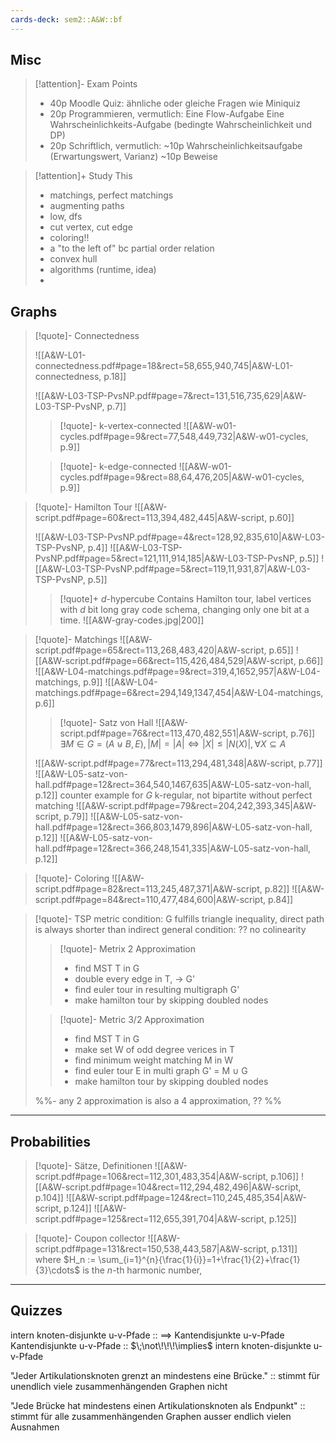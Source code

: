 ```yaml
---
cards-deck: sem2::A&W::bf
---
```



## Misc

> [!attention]- Exam Points
> - 40p Moodle Quiz: ähnliche oder gleiche Fragen wie Miniquiz
> - 20p Programmieren, vermutlich:
> 	Eine Flow-Aufgabe
> 	Eine Wahrscheinlichkeits-Aufgabe (bedingte Wahrscheinlichkeit und DP)
> - 20p Schriftlich, vermutlich:
> 	~10p Wahrscheinlichkeitsaufgabe (Erwartungswert, Varianz)
> 	~10p Beweise

> [!attention]+ Study This
> - matchings, perfect matchings
> - augmenting paths
> - low, dfs
> - cut vertex, cut edge
> - coloring!!
> - a "to the left of" bc partial order relation
> - convex hull
> - algorithms (runtime, idea)
> -
>



## Graphs

>[!quote]- Connectedness
>
> ![[A&W-L01-connectedness.pdf#page=18&rect=58,655,940,745|A&W-L01-connectedness, p.18]]
>
> ![[A&W-L03-TSP-PvsNP.pdf#page=7&rect=131,516,735,629|A&W-L03-TSP-PvsNP, p.7]]
>
>>[!quote]- k-vertex-connected
>>![[A&W-w01-cycles.pdf#page=9&rect=77,548,449,732|A&W-w01-cycles, p.9]]
>
>>[!quote]- k-edge-connected
>>![[A&W-w01-cycles.pdf#page=9&rect=88,64,476,205|A&W-w01-cycles, p.9]]
>

>[!quote]- Hamilton Tour
>![[A&W-script.pdf#page=60&rect=113,394,482,445|A&W-script, p.60]]
>
> ![[A&W-L03-TSP-PvsNP.pdf#page=4&rect=128,92,835,610|A&W-L03-TSP-PvsNP, p.4]]
> ![[A&W-L03-TSP-PvsNP.pdf#page=5&rect=121,111,914,185|A&W-L03-TSP-PvsNP, p.5]]
> ![[A&W-L03-TSP-PvsNP.pdf#page=5&rect=119,11,931,87|A&W-L03-TSP-PvsNP, p.5]]
>>[!quote]+ $d$-hypercube
>> Contains Hamilton tour, label vertices with $d$ bit long gray code schema, changing only one bit at a time.
>> ![[A&W-gray-codes.jpg|200]]
>>
>

>[!quote]- Matchings
> ![[A&W-script.pdf#page=65&rect=113,268,483,420|A&W-script, p.65]]
> ![[A&W-script.pdf#page=66&rect=115,426,484,529|A&W-script, p.66]]
> ![[A&W-L04-matchings.pdf#page=9&rect=319,4,1652,957|A&W-L04-matchings, p.9]]
> ![[A&W-L04-matchings.pdf#page=6&rect=294,149,1347,454|A&W-L04-matchings, p.6]]
>>[!quote]- Satz von Hall
>> ![[A&W-script.pdf#page=76&rect=113,470,482,551|A&W-script, p.76]]
>> $\exists M \in G=(A \uplus B, E), |M| = |A| \iff |X| \leq |N(X)|, \forall X \subseteq A$
>>
>
> ![[A&W-script.pdf#page=77&rect=113,294,481,348|A&W-script, p.77]]
> ![[A&W-L05-satz-von-hall.pdf#page=12&rect=364,540,1467,635|A&W-L05-satz-von-hall, p.12]]
> counter example for $G$ k-regular, not bipartite without perfect matching
> ![[A&W-script.pdf#page=79&rect=204,242,393,345|A&W-script, p.79]]
> ![[A&W-L05-satz-von-hall.pdf#page=12&rect=366,803,1479,896|A&W-L05-satz-von-hall, p.12]]
> ![[A&W-L05-satz-von-hall.pdf#page=12&rect=366,248,1541,335|A&W-L05-satz-von-hall, p.12]]
>
>
>

>[!quote]- Coloring
> ![[A&W-script.pdf#page=82&rect=113,245,487,371|A&W-script, p.82]]
> ![[A&W-script.pdf#page=84&rect=110,477,484,600|A&W-script, p.84]]
>
>

>[!quote]- TSP
> metric condition: G fulfills triangle inequality, direct path is always shorter than indirect
> general condition: ?? no colinearity
>
>>[!quote]- Metrix 2 Approximation
>> - find MST T in G
>> - double every edge in T, -> G'
>> - find euler tour in resulting multigraph G'
>> - make hamilton tour by skipping doubled nodes
>>
>
>>[!quote]- Metric 3/2 Approximation
>> - find MST T in G
>> - make set W of odd degree verices in T
>> - find minimum weight matching M in W
>> - find euler tour E in multi graph G' = M $\cup$ G
>> - make hamilton tour by skipping doubled nodes
>>
>
>%%- any 2 approximation is also a 4 approximation,  ??  %%

___

## Probabilities

> [!quote]- Sätze, Definitionen
> ![[A&W-script.pdf#page=106&rect=112,301,483,354|A&W-script, p.106]]
> ![[A&W-script.pdf#page=104&rect=112,294,482,496|A&W-script, p.104]]
> ![[A&W-script.pdf#page=124&rect=110,245,485,354|A&W-script, p.124]]
> ![[A&W-script.pdf#page=125&rect=112,655,391,704|A&W-script, p.125]]
>



> [!quote]- Coupon collector
> ![[A&W-script.pdf#page=131&rect=150,538,443,587|A&W-script, p.131]]
> where $H_n := \sum_{i=1}^{n}{\frac{1}{i}}=1+\frac{1}{2}+\frac{1}{3}\cdots$ is the $n$-th harmonic number,





___
## Quizzes



intern knoten-disjunkte u-v-Pfade :: $\implies$ Kantendisjunkte u-v-Pfade
Kantendisjunkte u-v-Pfade :: $\;\not\!\!\!\implies$ intern knoten-disjunkte u-v-Pfade

"Jeder Artikulationsknoten grenzt an mindestens eine Brücke." :: stimmt für unendlich viele zusammenhängenden Graphen nicht

 "Jede Brücke hat mindestens einen Artikulationsknoten als Endpunkt" :: stimmt für alle zusammenhängenden Graphen ausser endlich vielen Ausnahmen

